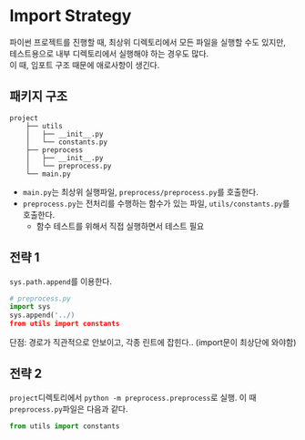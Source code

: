 # Import Strategy

파이썬 프로젝트를 진행할 때, 최상위 디렉토리에서 모든 파일을 실행할 수도 있지만,  
테스트용으로 내부 디렉토리에서 실행해야 하는 경우도 많다.  
이 때, 임포트 구조 때문에 애로사항이 생긴다.  

## 패키지 구조
```shell
project
    ├── utils
    │   ├── __init__.py
    │   └── constants.py
    ├── preprocess
    │   ├── __init__.py
    │   └── preprocess.py
    └── main.py
```  
- `main.py`는 최상위 실행파일, `preprocess/preprocess.py`를 호출한다.
- `preprocess.py`는 전처리를 수행하는 함수가 있는 파일, `utils/constants.py`를 호출한다.
    - 함수 테스트를 위해서 직접 실행하면서 테스트 필요


## 전략 1
`sys.path.append`를 이용한다.
```python
# preprocess.py
import sys
sys.append('../)
from utils import constants
```  

단점: 경로가 직관적으로 안보이고, 각종 린트에 잡힌다.. (import문이 최상단에 와야함)

## 전략 2
`project`디렉토리에서 `python -m preprocess.preprocess`로 실행.
이 때 `preprocess.py`파일은 다음과 같다.
```python
from utils import constants
```  